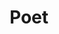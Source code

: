 ---
title: "Poet"
character_key: "poet"
plot_key: "murder-at-roeder-house"
layout: character-pack-single
type: _default
---